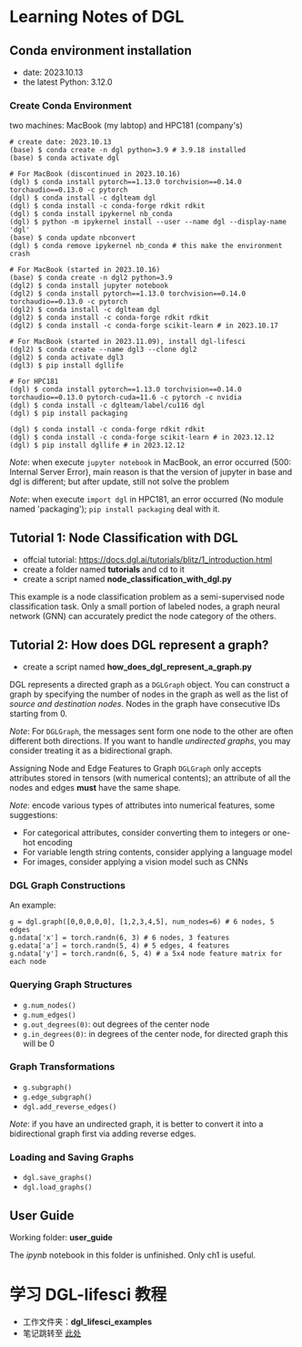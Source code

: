 # Learning Notes of DGL

## Conda environment installation

 - date: 2023.10.13
 - the latest Python: 3.12.0

### Create Conda Environment

two machines: MacBook (my labtop) and HPC181 (company's)

```
# create date: 2023.10.13
(base) $ conda create -n dgl python=3.9 # 3.9.18 installed
(base) $ conda activate dgl

# For MacBook (discontinued in 2023.10.16)
(dgl) $ conda install pytorch==1.13.0 torchvision==0.14.0 torchaudio==0.13.0 -c pytorch
(dgl) $ conda install -c dglteam dgl
(dgl) $ conda install -c conda-forge rdkit rdkit
(dgl) $ conda install ipykernel nb_conda
(dgl) $ python -m ipykernel install --user --name dgl --display-name 'dgl'
(base) $ conda update nbconvert
(dgl) $ conda remove ipykernel nb_conda # this make the environment crash

# For MacBook (started in 2023.10.16)
(base) $ conda create -n dgl2 python=3.9
(dgl2) $ conda install jupyter notebook
(dgl2) $ conda install pytorch==1.13.0 torchvision==0.14.0 torchaudio==0.13.0 -c pytorch
(dgl2) $ conda install -c dglteam dgl
(dgl2) $ conda install -c conda-forge rdkit rdkit
(dgl2) $ conda install -c conda-forge scikit-learn # in 2023.10.17

# For MacBook (started in 2023.11.09), install dgl-lifesci
(dgl2) $ conda create --name dgl3 --clone dgl2
(dgl2) $ conda activate dgl3
(dgl3) $ pip install dgllife

# For HPC181
(dgl) $ conda install pytorch==1.13.0 torchvision==0.14.0 torchaudio==0.13.0 pytorch-cuda=11.6 -c pytorch -c nvidia
(dgl) $ conda install -c dglteam/label/cu116 dgl
(dgl) $ pip install packaging

(dgl) $ conda install -c conda-forge rdkit rdkit
(dgl) $ conda install -c conda-forge scikit-learn # in 2023.12.12
(dgl) $ pip install dgllife # in 2023.12.12
```
*Note*: when execute `jupyter notebook` in MacBook, an error occurred (500: Internal Server Error), main reason is that the version of jupyter in base and dgl is different; but after update, still not solve the problem

*Note*: when execute `import dgl` in HPC181, an error occurred (No module named 'packaging'); `pip install packaging` deal with it.

## Tutorial 1: Node Classification with DGL

 - offcial tutorial: https://docs.dgl.ai/tutorials/blitz/1_introduction.html
 - create a folder named **tutorials** and cd to it
 - create a script named **node_classification_with_dgl.py**

This example is a node classification problem as a semi-supervised node classification task. Only a small portion of labeled nodes, a graph neural network (GNN) can accurately predict the node category of the others.  

## Tutorial 2: How does DGL represent a graph?

 - create a script named **how_does_dgl_represent_a_graph.py**

DGL represents a directed graph as a `DGLGraph` object. You can construct a graph by specifying the number of nodes in the graph as well as the list of *source and destination nodes*. Nodes in the graph have consecutive IDs starting from 0.

*Note*: For `DGLGraph`, the messages sent form one node to the other are often different both directions. If you want to handle *undirected graphs*, you may consider treating it as a bidirectional graph. 

Assigning Node and Edge Features to Graph
`DGLGraph` only accepts attributes stored in tensors (with numerical contents); an attribute of all the nodes and edges **must** have the same shape.

*Note*: encode various types of attributes into numerical features, some suggestions:
 - For categorical attributes, consider converting them to integers or one-hot encoding
 - For variable length string contents, consider applying a language model
 - For images, consider applying a vision model such as CNNs

### DGL Graph Constructions

An example:
```
g = dgl.graph([0,0,0,0,0], [1,2,3,4,5], num_nodes=6) # 6 nodes, 5 edges
g.ndata['x'] = torch.randn(6, 3) # 6 nodes, 3 features
g.edata['a'] = torch.randn(5, 4) # 5 edges, 4 features
g.ndata['y'] = torch.randn(6, 5, 4) # a 5x4 node feature matrix for each node
```


### Querying Graph Structures

 - `g.num_nodes()`
 - `g.num_edges()`
 - `g.out_degrees(0)`: out degrees of the center node
 - `g.in_degrees(0)`: in degrees of the center node, for directed graph this will be 0

### Graph Transformations

 - `g.subgraph()`
 - `g.edge_subgraph()`
 - `dgl.add_reverse_edges()`

*Note*: if you have an undirected graph, it is better to convert it into a bidirectional graph first via adding reverse edges.

### Loading and Saving Graphs

 - `dgl.save_graphs()`
 - `dgl.load_graphs()`



## User Guide

Working folder: **user_guide**  

The *ipynb* notebook in this folder is unfinished. Only ch1 is useful.

# 学习 DGL-lifesci 教程

- 工作文件夹：**dgl_lifesci_examples**
- 笔记跳转至 [此处](dgl_lifesci_examples/README.md)


